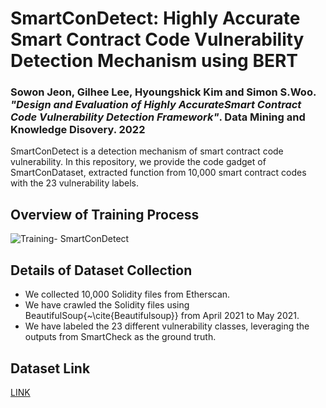 # SmartConDetect: Highly Accurate Smart Contract Code Vulnerability Detection Mechanism using BERT

### Sowon Jeon, Gilhee Lee, Hyoungshick Kim and Simon S.Woo. _"Design and Evaluation of Highly AccurateSmart Contract Code Vulnerability Detection Framework"_. Data Mining and Knowledge Disovery. 2022


SmartConDetect is a detection mechanism of smart contract code vulnerability.
In this repository, we provide the code gadget of SmartConDataset, extracted function from 10,000 smart contract codes with the 23 vulnerability labels. 

## Overview of Training Process
![Training- SmartConDetect](https://user-images.githubusercontent.com/20153350/156878806-7eaf66b9-303a-4102-9348-dfff1b02eaf5.png)

## Details of Dataset Collection

- We collected 10,000 Solidity files from Etherscan. 
- We have crawled the Solidity files using BeautifulSoup{~\cite{Beautifulsoup}} from April 2021 to May 2021. 
- We have labeled the 23 different vulnerability classes, leveraging the outputs from SmartCheck as the ground truth. 

## Dataset Link
[LINK](https://drive.google.com/file/d/1zH5Cso7G420QvtP5UUnq5ydQ8Fg9JWuT/view?usp=sharing)
